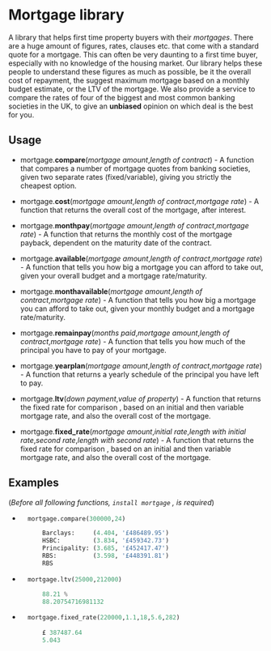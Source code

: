 # Mortgage library
A library that helps first time property buyers with their *mortgages*. There are a huge amount of figures, rates, clauses etc. that come with a standard quote for a mortgage. This can often be very daunting to a first time buyer, especially with no knowledge of the housing market. Our library helps these people to understand these figures as much as possible, be it the overall cost of repayment, the suggest maximum mortgage based on a monthly budget estimate, or the LTV of the mortgage. We also provide a service to compare the rates of four of the biggest and most common banking societies in the UK, to give an **unbiased** opinion on which deal is the best for you.

## Usage
- mortgage.**compare**(*mortgage amount*,*length of contract*) - A function that compares a number of mortgage quotes from banking societies, given two separate rates (fixed/variable), giving you strictly the cheapest option.

- mortgage.**cost**(*mortgage amount*,*length of contract*,*mortgage rate*) - A function that returns the overall cost of the mortgage, after interest.

- mortgage.**monthpay**(*mortgage amount*,*length of contract*,*mortgage rate*) - A function that returns the monthly cost of the mortgage payback, dependent on the maturity date of the contract.

- mortgage.**available**(*mortgage amount*,*length of contract*,*mortgage rate*) - A function that tells you how big a mortgage you can afford to take out, given your overall budget and a mortgage rate/maturity.

- mortgage.**monthavailable**(*mortgage amount*,*length of contract*,*mortgage rate*) - A function that tells you how big a mortgage you can afford to take out, given your monthly budget and a mortgage rate/maturity.

- mortgage.**remainpay**(*months paid*,*mortgage amount*,*length of contract*,*mortgage rate*) - A function that tells you how much of the principal you have to pay of your mortgage.

- mortgage.**yearplan**(*mortgage amount*,*length of contract*,*mortgage rate*) - A function that returns a yearly schedule of the principal you have left to pay.

- mortgage.**ltv**(*down payment*,*value of property*) - A function that returns the fixed rate for comparison , based on an initial and then variable mortgage rate, and also the overall cost of the mortgage.

- mortgage.**fixed_rate**(*mortgage amount*,*initial rate*,*length with initial rate*,*second rate*,*length with second rate*) - A function that returns the fixed rate for comparison , based on an initial and then variable mortgage rate, and also the overall cost of the mortgage.

## Examples
(*Before all following functions, ```install mortgage```
 , is required*)

- ```python
    mortgage.compare(300000,24)

        Barclays:     (4.404, '£486489.95')
        HSBC:         (3.834, '£459342.73')
        Principality: (3.685, '£452417.47')
        RBS:          (3.598, '£448391.81')
        RBS
    ```

- ```python
    mortgage.ltv(25000,212000)

        88.21 %
        88.20754716981132 
    ```

- ```python
    mortgage.fixed_rate(220000,1.1,18,5.6,282)
        
        £ 387487.64
        5.043
    ```
